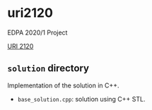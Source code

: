 # uri2120
EDPA 2020/1 Project

[URI 2120](https://www.urionlinejudge.com.br/judge/pt/problems/view/2120)

## `solution` directory
Implementation of the solution in C++.
- `base_solution.cpp`: solution using C++ STL.
